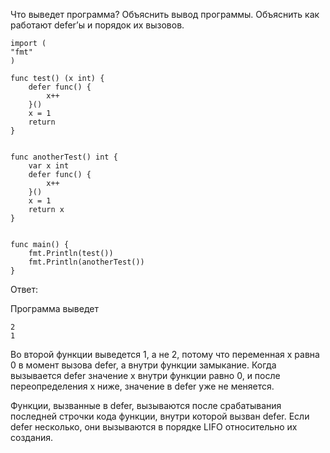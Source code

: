 Что выведет программа? Объяснить вывод программы.
Объяснить как работают defer’ы и порядок их вызовов.

    import (
    "fmt"
    )
    
    func test() (x int) {
        defer func() {
            x++
        }()
        x = 1
        return
    }
    
    
    func anotherTest() int {
        var x int
        defer func() {
            x++
        }()
        x = 1
        return x
    }
    
    
    func main() {
        fmt.Println(test())
        fmt.Println(anotherTest())
    }

Ответ:

Программа выведет

    2
    1

Во второй функции выведется 1, а не 2, потому что переменная x равна 0 в момент вызова defer,
а внутри функции замыкание.
Когда вызывается defer значение x внутри функции равно 0, и после переопределения x ниже,
значение в defer уже не меняется.

Функции, вызванные в defer, вызываются после срабатывания последней строчки кода функции,
внутри которой вызван defer. Если defer несколько, они вызываются в порядке LIFO относительно их создания.
